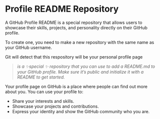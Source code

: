 # Profile README Repository

A GitHub Profile README is a special repository that allows users to showcase their skills, projects, and personality directly on their GitHub profile.

To create one, you need to make a new repository with the same name as your GitHub username.

Git will detect that this respository will be your personal profile page

> _is a ✨special ✨ repository that you can use to add a README.md to your GitHub profile. Make sure it’s public and initialize it with a README to get started._

Your profile page on GitHub is a place where people can find out more about you. You can use your profile to:

- Share your interests and skills.
- Showcase your projects and contributions.
- Express your identity and show the GitHub community who you are.

